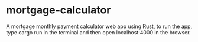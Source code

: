 # mortgage-calculator
A mortgage monthly payment calculator web app using Rust, to run the app, type cargo run in the terminal and then open localhost:4000 in the browser.
